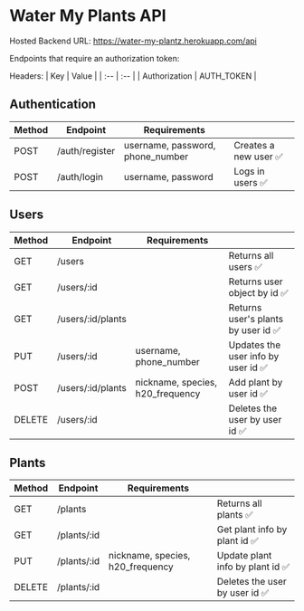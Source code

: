 # Water My Plants API

Hosted Backend URL: https://water-my-plantz.herokuapp.com/api

Endpoints that require an authorization token:

Headers:
| Key | Value |
| :-- | :-- |
| Authorization | AUTH_TOKEN |

## Authentication

| Method | Endpoint       | Requirements                     |                       |
| ------ | -------------- | -------------------------------- | --------------------- |
| POST   | /auth/register | username, password, phone_number | Creates a new user ✅ |
| POST   | /auth/login    | username, password               | Logs in users ✅      |

## Users

| Method | Endpoint          | Requirements                     |                                     |
| ------ | ----------------- | -------------------------------- | ----------------------------------- |
| GET    | /users            |                                  | Returns all users ✅                |
| GET    | /users/:id        |                                  | Returns user object by id ✅        |
| GET    | /users/:id/plants |                                  | Returns user's plants by user id ✅ |
| PUT    | /users/:id        | username, phone_number           | Updates the user info by user id ✅ |
| POST   | /users/:id/plants | nickname, species, h20_frequency | Add plant by user id ✅             |
| DELETE | /users/:id        |                                  | Deletes the user by user id ✅      |

## Plants

| Method | Endpoint    | Requirements                     |                                  |
| ------ | ----------- | -------------------------------- | -------------------------------- |
| GET    | /plants     |                                  | Returns all plants ✅            |
| GET    | /plants/:id |                                  | Get plant info by plant id ✅    |
| PUT    | /plants/:id | nickname, species, h20_frequency | Update plant info by plant id ✅ |
| DELETE | /plants/:id |                                  | Deletes the user by user id ✅   |
